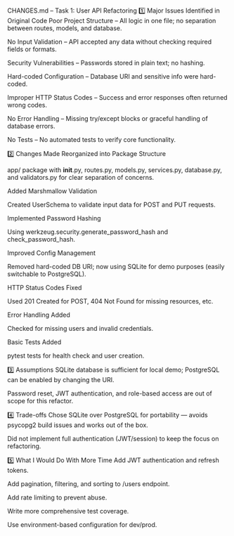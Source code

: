 CHANGES.md – Task 1: User API Refactoring
1️⃣ Major Issues Identified in Original Code
Poor Project Structure – All logic in one file; no separation between routes, models, and database.

No Input Validation – API accepted any data without checking required fields or formats.

Security Vulnerabilities – Passwords stored in plain text; no hashing.

Hard-coded Configuration – Database URI and sensitive info were hard-coded.

Improper HTTP Status Codes – Success and error responses often returned wrong codes.

No Error Handling – Missing try/except blocks or graceful handling of database errors.

No Tests – No automated tests to verify core functionality.

2️⃣ Changes Made
Reorganized into Package Structure

app/ package with __init__.py, routes.py, models.py, services.py, database.py, and validators.py for clear separation of concerns.

Added Marshmallow Validation

Created UserSchema to validate input data for POST and PUT requests.

Implemented Password Hashing

Using werkzeug.security.generate_password_hash and check_password_hash.

Improved Config Management

Removed hard-coded DB URI; now using SQLite for demo purposes (easily switchable to PostgreSQL).

HTTP Status Codes Fixed

Used 201 Created for POST, 404 Not Found for missing resources, etc.

Error Handling Added

Checked for missing users and invalid credentials.

Basic Tests Added

pytest tests for health check and user creation.

3️⃣ Assumptions
SQLite database is sufficient for local demo; PostgreSQL can be enabled by changing the URI.

Password reset, JWT authentication, and role-based access are out of scope for this refactor.

4️⃣ Trade-offs
Chose SQLite over PostgreSQL for portability — avoids psycopg2 build issues and works out of the box.

Did not implement full authentication (JWT/session) to keep the focus on refactoring.

5️⃣ What I Would Do With More Time
Add JWT authentication and refresh tokens.

Add pagination, filtering, and sorting to /users endpoint.

Add rate limiting to prevent abuse.

Write more comprehensive test coverage.

Use environment-based configuration for dev/prod.